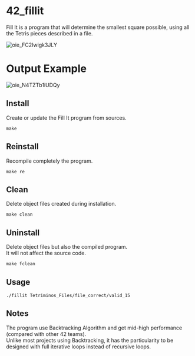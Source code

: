 # 42_fillit
Fill It is a program that will determine the smallest square possible, using all the Tetris pieces described in a file.

![oie_FC2Iwigk3JLY](https://user-images.githubusercontent.com/52746061/201969927-c2b306f2-2653-4dba-a97d-3c4bc4542051.png)

# Output Example

![oie_N4TZTb1iUDQy](https://user-images.githubusercontent.com/52746061/201970011-57582dc8-c746-468a-bb8e-1bab41c3f227.png)

## Install
Create or update the Fill It program from sources.

`make`

## Reinstall
Recompile completely the program.

`make re`

## Clean
Delete object files created during installation.

`make clean`

## Uninstall
Delete object files but also the compiled program.  
It will not affect the source code.

`make fclean`

## Usage

`./fillit Tetriminos_Files/file_correct/valid_15`

## Notes

The program use Backtracking Algorithm and get mid-high performance (compared with other 42 teams).  
Unlike most projects using Backtracking, it has the particularity to be designed with full iterative loops instead of recursive loops.
